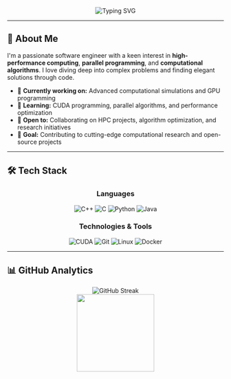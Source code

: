 <div align="center">
  <img src="https://readme-typing-svg.herokuapp.com?font=Fira+Code&size=30&duration=3000&pause=1000&color=2E9EF7&center=true&vCenter=true&width=600&lines=Hi+there%2C+I'm+Brian!+%F0%9F%91%8B;Software+Engineer;" alt="Typing SVG" />
</div>

---

## 🚀 About Me

I'm a passionate software engineer with a keen interest in **high-performance computing**, **parallel programming**, and **computational algorithms**. I love diving deep into complex problems and finding elegant solutions through code.

- 🔭 **Currently working on:** Advanced computational simulations and GPU programming
- 🌱 **Learning:** CUDA programming, parallel algorithms, and performance optimization
- 💼 **Open to:** Collaborating on HPC projects, algorithm optimization, and research initiatives
- 🎯 **Goal:** Contributing to cutting-edge computational research and open-source projects

---

## 🛠️ Tech Stack

<div align="center">

### Languages
![C++](https://img.shields.io/badge/C++-00599C?style=for-the-badge&logo=c%2B%2B&logoColor=white)
![C](https://img.shields.io/badge/C-00599C?style=for-the-badge&logo=c&logoColor=white)
![Python](https://img.shields.io/badge/Python-3776AB?style=for-the-badge&logo=python&logoColor=white)
![Java](https://img.shields.io/badge/Java-ED8B00?style=for-the-badge&logo=java&logoColor=white)

### Technologies & Tools
![CUDA](https://img.shields.io/badge/CUDA-76B900?style=for-the-badge&logo=nvidia&logoColor=white)
![Git](https://img.shields.io/badge/Git-F05032?style=for-the-badge&logo=git&logoColor=white)
![Linux](https://img.shields.io/badge/Linux-FCC624?style=for-the-badge&logo=linux&logoColor=black)
![Docker](https://img.shields.io/badge/Docker-2496ED?style=for-the-badge&logo=docker&logoColor=white)

</div>

---

## 📊 GitHub Analytics

<div align="center">
  <img src="https://github-readme-streak-stats.herokuapp.com/?user=b-rine&theme=tokyonight" alt="GitHub Streak" />
</div>

<div align="center">
  <img height="180em" src="https://github-readme-stats.vercel.app/api/top-langs/?username=b-rine&layout=compact&langs_count=8&theme=tokyonight"/>
</div>